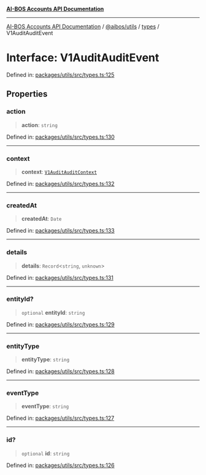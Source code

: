 [**AI-BOS Accounts API Documentation**](../../../../README.md)

***

[AI-BOS Accounts API Documentation](../../../../README.md) / [@aibos/utils](../../README.md) / [types](../README.md) / V1AuditAuditEvent

# Interface: V1AuditAuditEvent

Defined in: [packages/utils/src/types.ts:125](https://github.com/pohlai88/accounts/blob/48103fb36d28b2b9bfb33472b6de2f719773cde9/packages/utils/src/types.ts#L125)

## Properties

### action

> **action**: `string`

Defined in: [packages/utils/src/types.ts:130](https://github.com/pohlai88/accounts/blob/48103fb36d28b2b9bfb33472b6de2f719773cde9/packages/utils/src/types.ts#L130)

***

### context

> **context**: [`V1AuditAuditContext`](V1AuditAuditContext.md)

Defined in: [packages/utils/src/types.ts:132](https://github.com/pohlai88/accounts/blob/48103fb36d28b2b9bfb33472b6de2f719773cde9/packages/utils/src/types.ts#L132)

***

### createdAt

> **createdAt**: `Date`

Defined in: [packages/utils/src/types.ts:133](https://github.com/pohlai88/accounts/blob/48103fb36d28b2b9bfb33472b6de2f719773cde9/packages/utils/src/types.ts#L133)

***

### details

> **details**: `Record`\<`string`, `unknown`\>

Defined in: [packages/utils/src/types.ts:131](https://github.com/pohlai88/accounts/blob/48103fb36d28b2b9bfb33472b6de2f719773cde9/packages/utils/src/types.ts#L131)

***

### entityId?

> `optional` **entityId**: `string`

Defined in: [packages/utils/src/types.ts:129](https://github.com/pohlai88/accounts/blob/48103fb36d28b2b9bfb33472b6de2f719773cde9/packages/utils/src/types.ts#L129)

***

### entityType

> **entityType**: `string`

Defined in: [packages/utils/src/types.ts:128](https://github.com/pohlai88/accounts/blob/48103fb36d28b2b9bfb33472b6de2f719773cde9/packages/utils/src/types.ts#L128)

***

### eventType

> **eventType**: `string`

Defined in: [packages/utils/src/types.ts:127](https://github.com/pohlai88/accounts/blob/48103fb36d28b2b9bfb33472b6de2f719773cde9/packages/utils/src/types.ts#L127)

***

### id?

> `optional` **id**: `string`

Defined in: [packages/utils/src/types.ts:126](https://github.com/pohlai88/accounts/blob/48103fb36d28b2b9bfb33472b6de2f719773cde9/packages/utils/src/types.ts#L126)
